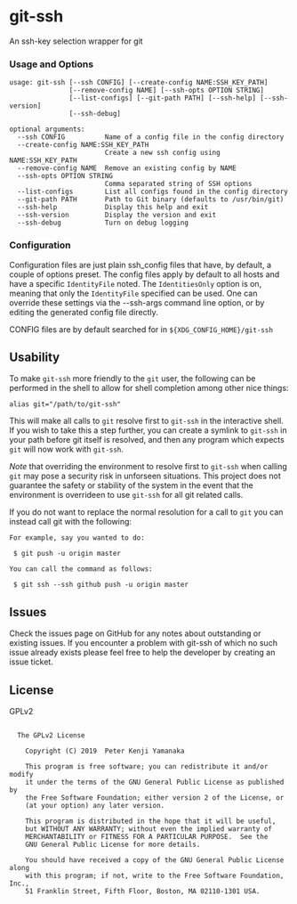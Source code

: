 # git-ssh
An ssh-key selection wrapper for git


### Usage and Options
```
usage: git-ssh [--ssh CONFIG] [--create-config NAME:SSH_KEY_PATH]
               [--remove-config NAME] [--ssh-opts OPTION STRING]
               [--list-configs] [--git-path PATH] [--ssh-help] [--ssh-version]
               [--ssh-debug]

optional arguments:
  --ssh CONFIG          Name of a config file in the config directory
  --create-config NAME:SSH_KEY_PATH
                        Create a new ssh config using NAME:SSH_KEY_PATH
  --remove-config NAME  Remove an existing config by NAME
  --ssh-opts OPTION STRING
                        Comma separated string of SSH options
  --list-configs        List all configs found in the config directory
  --git-path PATH       Path to Git binary (defaults to /usr/bin/git)
  --ssh-help            Display this help and exit
  --ssh-version         Display the version and exit
  --ssh-debug           Turn on debug logging
```

### Configuration

Configuration files are just plain ssh_config files that have, by default, a
couple of options preset. The config files apply by default to all hosts and
have a specific `IdentityFile` noted. The `IdentitiesOnly` option is on,
meaning that only the `IdentityFile` specified can be used. One can override
these settings via the --ssh-args command line option, or by editing the
generated config file directly.

CONFIG files are by default searched for in `${XDG_CONFIG_HOME}/git-ssh`

## Usability

To make `git-ssh` more friendly to the `git` user, the following can be performed
in the shell to allow for shell completion among other nice things:
```
alias git="/path/to/git-ssh"
```
This will make all calls to `git` resolve first to `git-ssh` in the interactive
shell. If you wish to take this a step further, you can create a symlink to
`git-ssh` in your path before git itself is resolved, and then any program
which expects `git` will now work with `git-ssh`.

*Note* that overriding the environment to resolve first to `git-ssh` when calling
`git` may pose a security risk in unforseen situations. This project does not
guarantee the safety or stability of the system in the event that the
environment is overrideen to use `git-ssh` for all git related calls.

If you do not want to replace the normal resolution for a call to `git` you
can instead call git with the following:  
```
For example, say you wanted to do:

 $ git push -u origin master

You can call the command as follows:

 $ git ssh --ssh github push -u origin master

```

## Issues

Check the issues page on GitHub for any notes about outstanding or existing
issues. If you encounter a problem with git-ssh of which no such
issue already exists please feel free to help the developer by creating an
issue ticket.

## License

GPLv2

```

  The GPLv2 License

    Copyright (C) 2019  Peter Kenji Yamanaka

    This program is free software; you can redistribute it and/or modify
    it under the terms of the GNU General Public License as published by
    the Free Software Foundation; either version 2 of the License, or
    (at your option) any later version.

    This program is distributed in the hope that it will be useful,
    but WITHOUT ANY WARRANTY; without even the implied warranty of
    MERCHANTABILITY or FITNESS FOR A PARTICULAR PURPOSE.  See the
    GNU General Public License for more details.

    You should have received a copy of the GNU General Public License along
    with this program; if not, write to the Free Software Foundation, Inc.,
    51 Franklin Street, Fifth Floor, Boston, MA 02110-1301 USA.

```
